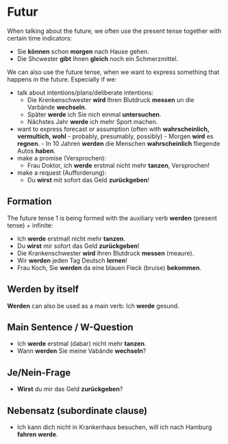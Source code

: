 # Futur

When talking about the future, we often use the present tense together with certain time indicators:

-  Sie **können** schon **morgen** nach Hause gehen.
-  Die Shcwester **gibt** Ihnen **gleich** noch ein Schmerzmittel.


We can also use the future tense, when we want to express something that happens in the future. Especially if we:
-  talk about intentions/plans/deliberate intentions:
      -  Die Krenkenschwester **wird** Ihren Blutdruck **messen** un die Varbände **wechseln**.
      -  Später **werde** ich Sie nich einmal **untersuchen**.
      -  Nächstes Jahr **werde** ich mehr Sport machen.
- want to express forecast or assumption (often with **wahrscheinlich, vermultich, wohl** - probably, presumably, possibly)
      -  Morgen **wird** es **regnen**.
      -  In 10 Jahren **werden** die Menschen **wahrscheinlich** fliegende Autos **haben**.
-  make a promise (Versprochen):
      -  Frau Doktor, ich **werde** erstmal nicht mehr **tanzen**, Versprochen!
-  make a request (Aufforderung):
      -  Du **wirst** mit sofort das Geld **zurückgeben**!
 
## Formation

The future tense 1 is being formed with the auxiliary verb **werden** (present tense) + infinite:
-  Ich **werde** erstmall nicht mehr **tanzen**.
-  Du **wirst** mir sofort das Geld **zurückgeben**!
-  Die Krankenschwester **wird** Ihren Blutdruck **messen** (meaure).
-  Wir **werden** jeden Tag Deutsch **lernen**!
-  Frau Koch, Sie **werden** da eine blauen Fleck (bruise) **bekommen**.

## Werden by itself

**Werden** can also be used as a main verb: Ich **werde** gesund.

## Main Sentence / W-Question

-  Ich **werde** erstmal (dabar) nicht mehr **tanzen**.
-  Wann **werden** Sie meine Vabände **wechseln**?

## Je/Nein-Frage

- **Wirst** du mir das Geld **zurückgeben**?

## Nebensatz (subordinate clause)

- Ich kann dich nicht in Krankenhaus besuchen, will ich nach Hamburg **fahren werde**.
